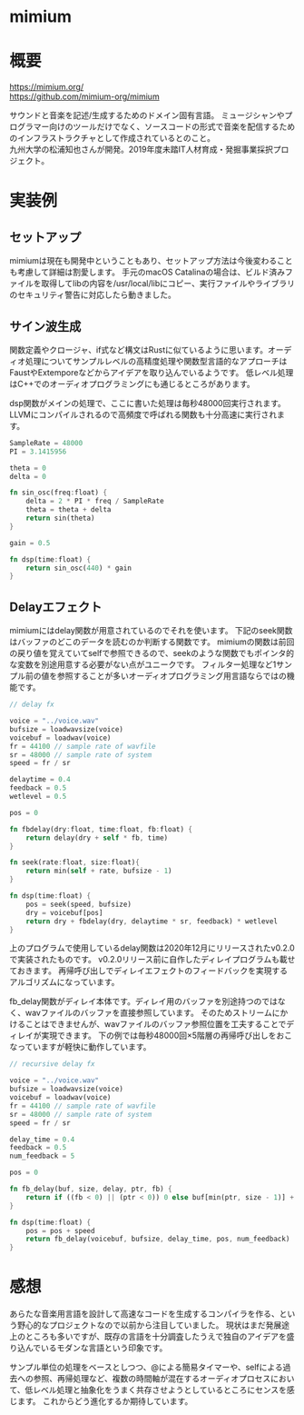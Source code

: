 mimium
===

# 概要

https://mimium.org/  
https://github.com/mimium-org/mimium

サウンドと音楽を記述/生成するためのドメイン固有言語。
ミュージシャンやプログラマー向けのツールだけでなく、ソースコードの形式で音楽を配信するためのインフラストラクチャとして作成されているとのこと。  
九州大学の松浦知也さんが開発。2019年度未踏IT人材育成・発掘事業採択プロジェクト。


# 実装例

## セットアップ

mimiumは現在も開発中ということもあり、セットアップ方法は今後変わることも考慮して詳細は割愛します。
手元のmacOS Catalinaの場合は、ビルド済みファイルを取得してlibの内容を/usr/local/libにコピー、実行ファイルやライブラリのセキュリティ警告に対応したら動きました。


## サイン波生成

関数定義やクロージャ、if式など構文はRustに似ているように思います。オーディオ処理についてサンプルレベルの高精度処理や関数型言語的なアプローチはFaustやExtemporeなどからアイデアを取り込んでいるようです。
低レベル処理はC++でのオーディオプログラミングにも通じるところがあります。

dsp関数がメインの処理で、ここに書いた処理は毎秒48000回実行されます。LLVMにコンパイルされるので高頻度で呼ばれる関数も十分高速に実行されます。

```Rust
SampleRate = 48000
PI = 3.1415956

theta = 0
delta = 0

fn sin_osc(freq:float) {
    delta = 2 * PI * freq / SampleRate
    theta = theta + delta
    return sin(theta)
}

gain = 0.5

fn dsp(time:float) {
    return sin_osc(440) * gain
}
```


## Delayエフェクト

mimiumにはdelay関数が用意されているのでそれを使います。
下記のseek関数はバッファのどこのデータを読むのか判断する関数です。
mimiumの関数は前回の戻り値を覚えていてselfで参照できるので、seekのような関数でもポインタ的な変数を別途用意する必要がない点がユニークです。
フィルター処理など1サンプル前の値を参照することが多いオーディオプログラミング用言語ならではの機能です。

```Rust
// delay fx

voice = "../voice.wav"
bufsize = loadwavsize(voice)
voicebuf = loadwav(voice)
fr = 44100 // sample rate of wavfile
sr = 48000 // sample rate of system
speed = fr / sr

delaytime = 0.4
feedback = 0.5
wetlevel = 0.5

pos = 0

fn fbdelay(dry:float, time:float, fb:float) {
    return delay(dry + self * fb, time) 
}

fn seek(rate:float, size:float){
    return min(self + rate, bufsize - 1)
}

fn dsp(time:float) {
    pos = seek(speed, bufsize)
    dry = voicebuf[pos]
    return dry + fbdelay(dry, delaytime * sr, feedback) * wetlevel
}

```

上のプログラムで使用しているdelay関数は2020年12月にリリースされたv0.2.0で実装されたものです。
v0.2.0リリース前に自作したディレイプログラムも載せておきます。
再帰呼び出しでディレイエフェクトのフィードバックを実現するアルゴリズムになっています。

fb_delay関数がディレイ本体です。ディレイ用のバッファを別途持つのではなく、wavファイルのバッファを直接参照しています。
そのためストリームにかけることはできませんが、wavファイルのバッファ参照位置を工夫することでディレイが実現できます。
下の例では毎秒48000回×5階層の再帰呼び出しをおこなっていますが軽快に動作しています。


```Rust
// recursive delay fx

voice = "../voice.wav"
bufsize = loadwavsize(voice)
voicebuf = loadwav(voice)
fr = 44100 // sample rate of wavfile
sr = 48000 // sample rate of system
speed = fr / sr

delay_time = 0.4
feedback = 0.5
num_feedback = 5

pos = 0

fn fb_delay(buf, size, delay, ptr, fb) {
    return if ((fb < 0) || (ptr < 0)) 0 else buf[min(ptr, size - 1)] + fb_delay(buf, size, delay, ptr - delay * fr, fb - 1) * feedback
}

fn dsp(time:float) {
	pos = pos + speed
    return fb_delay(voicebuf, bufsize, delay_time, pos, num_feedback)
}
```

# 感想

あらたな音楽用言語を設計して高速なコードを生成するコンパイラを作る、という野心的なプロジェクトなので以前から注目していました。
現状はまだ発展途上のところも多いですが、既存の言語を十分調査したうえで独自のアイデアを盛り込んでいるモダンな言語という印象です。

サンプル単位の処理をベースとしつつ、@による簡易タイマーや、selfによる過去への参照、再帰処理など、複数の時間軸が混在するオーディオプロセスにおいて、低レベル処理と抽象化をうまく共存させようとしているところにセンスを感じます。
これからどう進化するか期待しています。

